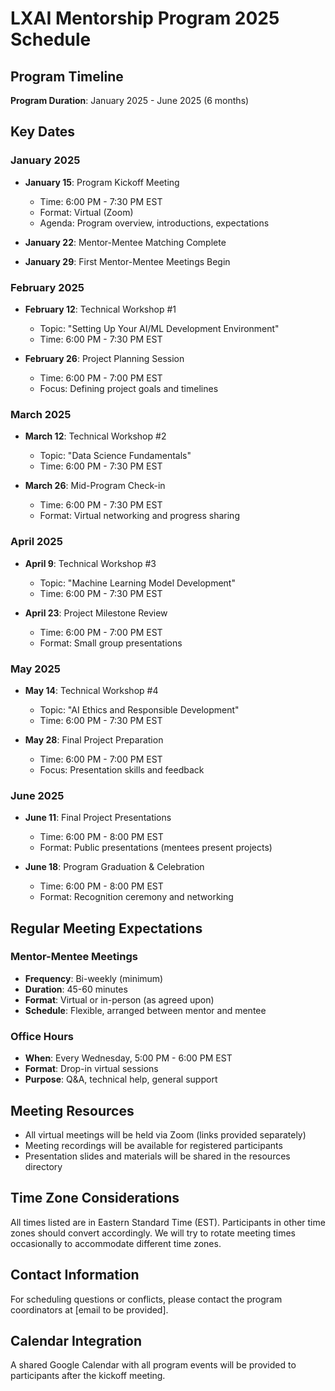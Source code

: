 # LXAI Mentorship Program 2025 Schedule

## Program Timeline

**Program Duration**: January 2025 - June 2025 (6 months)

## Key Dates

### January 2025
- **January 15**: Program Kickoff Meeting
  - Time: 6:00 PM - 7:30 PM EST
  - Format: Virtual (Zoom)
  - Agenda: Program overview, introductions, expectations

- **January 22**: Mentor-Mentee Matching Complete
- **January 29**: First Mentor-Mentee Meetings Begin

### February 2025
- **February 12**: Technical Workshop #1
  - Topic: "Setting Up Your AI/ML Development Environment"
  - Time: 6:00 PM - 7:30 PM EST

- **February 26**: Project Planning Session
  - Time: 6:00 PM - 7:00 PM EST
  - Focus: Defining project goals and timelines

### March 2025
- **March 12**: Technical Workshop #2
  - Topic: "Data Science Fundamentals"
  - Time: 6:00 PM - 7:30 PM EST

- **March 26**: Mid-Program Check-in
  - Time: 6:00 PM - 7:30 PM EST
  - Format: Virtual networking and progress sharing

### April 2025
- **April 9**: Technical Workshop #3
  - Topic: "Machine Learning Model Development"
  - Time: 6:00 PM - 7:30 PM EST

- **April 23**: Project Milestone Review
  - Time: 6:00 PM - 7:00 PM EST
  - Format: Small group presentations

### May 2025
- **May 14**: Technical Workshop #4
  - Topic: "AI Ethics and Responsible Development"
  - Time: 6:00 PM - 7:30 PM EST

- **May 28**: Final Project Preparation
  - Time: 6:00 PM - 7:00 PM EST
  - Focus: Presentation skills and feedback

### June 2025
- **June 11**: Final Project Presentations
  - Time: 6:00 PM - 8:00 PM EST
  - Format: Public presentations (mentees present projects)

- **June 18**: Program Graduation & Celebration
  - Time: 6:00 PM - 8:00 PM EST
  - Format: Recognition ceremony and networking

## Regular Meeting Expectations

### Mentor-Mentee Meetings
- **Frequency**: Bi-weekly (minimum)
- **Duration**: 45-60 minutes
- **Format**: Virtual or in-person (as agreed upon)
- **Schedule**: Flexible, arranged between mentor and mentee

### Office Hours
- **When**: Every Wednesday, 5:00 PM - 6:00 PM EST
- **Format**: Drop-in virtual sessions
- **Purpose**: Q&A, technical help, general support

## Meeting Resources

- All virtual meetings will be held via Zoom (links provided separately)
- Meeting recordings will be available for registered participants
- Presentation slides and materials will be shared in the resources directory

## Time Zone Considerations

All times listed are in Eastern Standard Time (EST). Participants in other time zones should convert accordingly. We will try to rotate meeting times occasionally to accommodate different time zones.

## Contact Information

For scheduling questions or conflicts, please contact the program coordinators at [email to be provided].

## Calendar Integration

A shared Google Calendar with all program events will be provided to participants after the kickoff meeting.